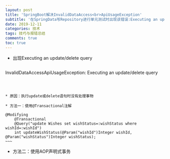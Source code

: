 ```yaml
---
layout: post
title: 'SpringBoot解决InvalidDataAccess<br>ApiUsageException'
subtitle: '在SpringData写Repository进行单元测试时出现该错误:Executing an update/delete query，下面是网上查询到的解决办法。'
date: 2019-12-11
categories: 技术
tags: 技巧与报错总结
comments: true
toc: true
---
```




* 出现Executing an update/delete query

  ~~~ 
InvalidDataAccessApiUsageException: Executing an update/delete query
  ~~~

  
  
  * 原因：执行update或delete语句时没有处理事物
  
  * 方法一：使用@Transactional注解
  
  ~~~ 
    @Modifying
        @Transactional
        @Query("update Wishes set wishStatus=:wishStatus where wishId=:wishId")
        int updateWishStatus(@Param("wishId")Integer wishId, @Param("wishStatus")Integer wishStatus);
    ~~~
  
  * 方法二：使用AOP声明式事务